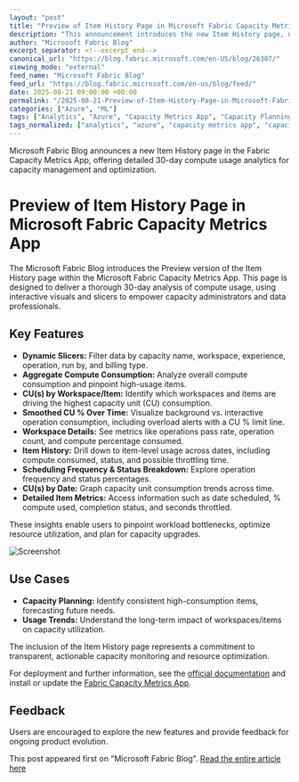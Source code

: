 ```yaml
---
layout: "post"
title: "Preview of Item History Page in Microsoft Fabric Capacity Metrics App"
description: "This announcement introduces the new Item History page, now in Preview, within the Microsoft Fabric Capacity Metrics App. The update provides a detailed 30-day analysis of compute usage, interactive visuals, and advanced filtering for deeper understanding of workspace and item-level metrics. It’s aimed at helping users optimize capacity, plan upgrades, and identify consumption trends."
author: "Microsoft Fabric Blog"
excerpt_separator: <!--excerpt_end-->
canonical_url: "https://blog.fabric.microsoft.com/en-US/blog/26307/"
viewing_mode: "external"
feed_name: "Microsoft Fabric Blog"
feed_url: "https://blog.fabric.microsoft.com/en-us/blog/feed/"
date: 2025-08-21 09:00:00 +00:00
permalink: "/2025-08-21-Preview-of-Item-History-Page-in-Microsoft-Fabric-Capacity-Metrics-App.html"
categories: ["Azure", "ML"]
tags: ["Analytics", "Azure", "Capacity Metrics App", "Capacity Planning", "Capacity Upgrade", "Compute Usage", "CU Consumption", "Data Platform", "Item Level Metrics", "Microsoft", "Microsoft Fabric", "ML", "Monitoring", "News", "Performance Analysis", "Power BI", "Resource Optimization", "Usage Trends", "Workspaces"]
tags_normalized: ["analytics", "azure", "capacity metrics app", "capacity planning", "capacity upgrade", "compute usage", "cu consumption", "data platform", "item level metrics", "microsoft", "microsoft fabric", "ml", "monitoring", "news", "performance analysis", "power bi", "resource optimization", "usage trends", "workspaces"]
---
```


Microsoft Fabric Blog announces a new Item History page in the Fabric Capacity Metrics App, offering detailed 30-day compute usage analytics for capacity management and optimization.<!--excerpt_end-->

# Preview of Item History Page in Microsoft Fabric Capacity Metrics App

The Microsoft Fabric Blog introduces the Preview version of the Item History page within the Microsoft Fabric Capacity Metrics App. This page is designed to deliver a thorough 30-day analysis of compute usage, using interactive visuals and slicers to empower capacity administrators and data professionals.

## Key Features

- **Dynamic Slicers:** Filter data by capacity name, workspace, experience, operation, run by, and billing type.
- **Aggregate Compute Consumption:** Analyze overall compute consumption and pinpoint high-usage items.
- **CU(s) by Workspace/Item:** Identify which workspaces and items are driving the highest capacity unit (CU) consumption.
- **Smoothed CU % Over Time:** Visualize background vs. interactive operation consumption, including overload alerts with a CU % limit line.
- **Workspace Details:** See metrics like operations pass rate, operation count, and compute percentage consumed.
- **Item History:** Drill down to item-level usage across dates, including compute consumed, status, and possible throttling time.
- **Scheduling Frequency & Status Breakdown:** Explore operation frequency and status percentages.
- **CU(s) by Date:** Graph capacity unit consumption trends across time.
- **Detailed Item Metrics:** Access information such as date scheduled, % compute used, completion status, and seconds throttled.

These insights enable users to pinpoint workload bottlenecks, optimize resource utilization, and plan for capacity upgrades.

![Screenshot](/wp-content/uploads/2025/08/a-screenshot-of-a-computer-ai-generated-content-m-1.png)

## Use Cases

- **Capacity Planning:** Identify consistent high-consumption items, forecasting future needs.
- **Usage Trends:** Understand the long-term impact of workspaces/items on capacity utilization.

The inclusion of the Item History page represents a commitment to transparent, actionable capacity monitoring and resource optimization.

For deployment and further information, see the [official documentation](https://learn.microsoft.com/fabric/enterprise/metrics-app-item-history-page) and install or update the [Fabric Capacity Metrics App](https://appsource.microsoft.com/product/power-bi/pbi_pcmm.microsoftpremiumfabricpreviewreport).

## Feedback

Users are encouraged to explore the new features and provide feedback for ongoing product evolution.

This post appeared first on "Microsoft Fabric Blog". [Read the entire article here](https://blog.fabric.microsoft.com/en-US/blog/26307/)
